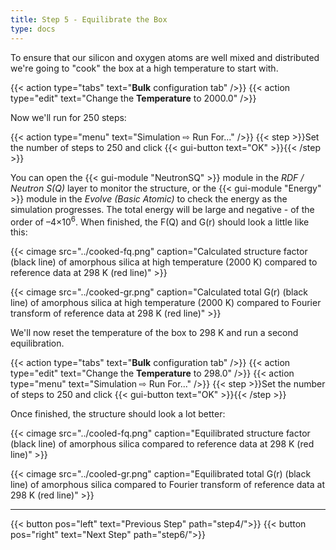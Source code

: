 ```yaml
---
title: Step 5 - Equilibrate the Box
type: docs
---
```



To ensure that our silicon and oxygen atoms are well mixed and distributed we're going to "cook" the box at a high temperature to start with.

{{< action type="tabs" text="**Bulk** configuration tab" />}}
{{< action type="edit" text="Change the **Temperature** to 2000.0" />}}


Now we'll run for 250 steps:

{{< action type="menu" text="Simulation &#8680; Run For..." />}}
{{< step >}}Set the number of steps to 250 and click {{< gui-button text="OK" >}}{{< /step >}}

You can open the {{< gui-module "NeutronSQ" >}} module in the _RDF / Neutron S(Q)_ layer to monitor the structure, or the {{< gui-module "Energy" >}} module in the _Evolve (Basic Atomic)_ to check the energy as the simulation progresses. The total energy will be large and negative - of the order of &ndash;4&times;10<sup>6</sup>. When finished, the F(Q) and G(r) should look a little like this:

{{< cimage src="../cooked-fq.png" caption="Calculated structure factor (black line) of amorphous silica at high temperature (2000 K) compared to reference data at 298 K (red line)" >}}

{{< cimage src="../cooked-gr.png" caption="Calculated total G(r) (black line) of amorphous silica at high temperature (2000 K) compared to Fourier transform of reference data at 298 K (red line)" >}}

We'll now reset the temperature of the box to 298 K and run a second equilibration.

{{< action type="tabs" text="**Bulk** configuration tab" />}}
{{< action type="edit" text="Change the **Temperature** to 298.0" />}}
{{< action type="menu" text="Simulation &#8680; Run For..." />}}
{{< step >}}Set the number of steps to 250 and click {{< gui-button text="OK" >}}{{< /step >}}


Once finished, the structure should look a lot better:

{{< cimage src="../cooled-fq.png" caption="Equilibrated structure factor (black line) of amorphous silica compared to reference data at 298 K (red line)" >}}

{{< cimage src="../cooled-gr.png" caption="Equilibrated total G(r) (black line) of amorphous silica compared to Fourier transform of reference data at 298 K (red line)" >}}

* * *
{{< button pos="left" text="Previous Step" path="step4/">}}
{{< button pos="right" text="Next Step" path="step6/">}}
